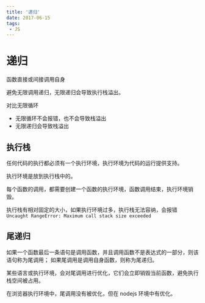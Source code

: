 ```yaml
---
title: '递归'
date: 2017-06-15
tags:
 - JS
---
```


# 递归

函数直接或间接调用自身

避免无限调用递归，无限递归会导致执行栈溢出。

对比无限循环

- 无限循环不会报错，也不会导致栈溢出
- 无限递归会导致栈溢出

## 执行栈

任何代码的执行都必须有一个执行环境，执行环境为代码的运行提供支持。

执行环境是放到执行栈中的。

每个函数的调用，都需要创建一个函数的执行环境，函数调用结束，执行环境销毁。

执行栈有相对固定的大小，如果执行环境过多，执行栈无法容纳，会报错`Uncaught RangeError: Maximum call stack size exceeded`

## 尾递归

如果一个函数最后一条语句是调用函数，并且调用函数不是表达式的一部分，则该语句称为尾调用；
如果尾调用是调用自身函数，则称为尾递归。

某些语言或执行环境，会对尾调用进行优化，它们会立即销毁当前函数，避免执行栈空间被占用。

在浏览器执行环境中，尾调用没有被优化，但在 nodejs 环境中有优化。
